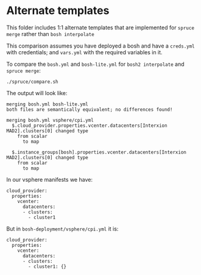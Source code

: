 # Alternate templates

This folder includes 1:1 alternate templates that are implemented for `spruce merge` rather than `bosh interpolate`

This comparison assumes you have deployed a bosh and have a `creds.yml` with credentials; and `vars.yml` with the required variables in it.

To compare the `bosh.yml` and `bosh-lite.yml` for `bosh2 interpolate` and `spruce merge`:

```
./spruce/compare.sh
```

The output will look like:

```
merging bosh.yml bosh-lite.yml
both files are semantically equivalent; no differences found!

merging bosh.yml vsphere/cpi.yml
  $.cloud_provider.properties.vcenter.datacenters[Interxion MAD2].clusters[0] changed type
    from scalar
      to map

  $.instance_groups[bosh].properties.vcenter.datacenters[Interxion MAD2].clusters[0] changed type
    from scalar
      to map
```

In our vsphere manifests we have:

```
cloud_provider:
  properties:
    vcenter:
      datacenters:
      - clusters:
        - cluster1
```

But in `bosh-deployment/vsphere/cpi.yml` it is:

```
cloud_provider:
  properties:
    vcenter:
      datacenters:
      - clusters:
        - cluster1: {}
```
